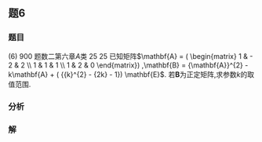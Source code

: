 ## 题6
### 题目
(6) 900 题数二第六章$A$类 25 
25 已知矩阵$\mathbf{A} = ( \begin{matrix} 1 &  - 2 & 2 \\  1 & 1 & 1 \\  1 & 2 & 0 \end{matrix}) ,\mathbf{B} = {\mathbf{A}}^{2} - k\mathbf{A} + ( {{k}^{2} - {2k} - 1}) \mathbf{E}$. 若$\mathbf{B}$为正定矩阵,求参数$k$的取值范围.
### 分析

### 解